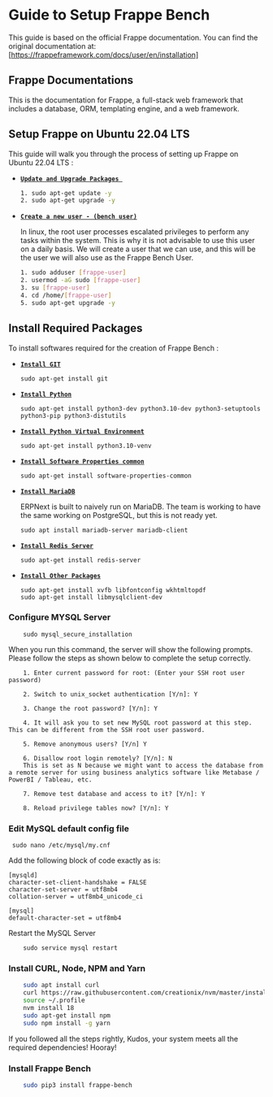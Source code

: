 <h1>Guide to Setup Frappe Bench</h1>

This guide is based on the official Frappe documentation. You can find the original documentation at:
[https://frappeframework.com/docs/user/en/installation]

## <b>Frappe Documentations</b>

This is the documentation for Frappe, a full-stack web framework that includes a database, ORM,
templating engine, and a web framework.

Setup Frappe on Ubuntu 22.04 LTS
---------------------------------------

This guide will walk you through the process of setting up Frappe on Ubuntu 22.04 LTS :


* <b><u>`Update and Upgrade Packages `</u></b>

    ```bash
    1. sudo apt-get update -y
    2. sudo apt-get upgrade -y
    ```
* <b><u>`Create a new user - (bench user)`</u></b>
    
    In linux, the root user processes escalated privileges to perform any tasks within the system. This is why it is not advisable to use this user on a daily basis. We will create a user that we can use, and this will be the user we will also use as the Frappe Bench User.

    ```bash
    1. sudo adduser [frappe-user]
    2. usermod -aG sudo [frappe-user]
    3. su [frappe-user] 
    4. cd /home/[frappe-user]
    5. sudo apt-get upgrade -y
    ```

## Install Required Packages
To install softwares required for the creation of Frappe Bench : 
* <b><u>`Install GIT`</u></b>

    ```
    sudo apt-get install git
    ```
* <b><u> `Install Python` </u></b>
    ```
    sudo apt-get install python3-dev python3.10-dev python3-setuptools python3-pip python3-distutils
    ```
* <b><u> `Install Python Virtual Environment` </u></b>
    ```
    sudo apt-get install python3.10-venv
    ```
* <b><u> `Install Software Properties common` </u></b>
    ```
    sudo apt-get install software-properties-common
    ```
* <b><u> `Install MariaDB` </u></b>

    ERPNext is built to naively run on MariaDB. The team is working to have the same working on PostgreSQL, but this is not ready yet.
    ```
    sudo apt install mariadb-server mariadb-client
    ```
* <b><u> `Install Redis Server` </u></b>
    ```
    sudo apt-get install redis-server
    ```
* <b><u> `Install Other Packages` </u></b>
    ```
    sudo apt-get install xvfb libfontconfig wkhtmltopdf
    sudo apt-get install libmysqlclient-dev
    ```

### Configure MYSQL Server
```
    sudo mysql_secure_installation
```
When you run this command, the server will show the following prompts. Please follow the steps as shown below to complete the setup correctly.

```
    1. Enter current password for root: (Enter your SSH root user password)

    2. Switch to unix_socket authentication [Y/n]: Y

    3. Change the root password? [Y/n]: Y

    4. It will ask you to set new MySQL root password at this step. This can be different from the SSH root user password.

    5. Remove anonymous users? [Y/n] Y

    6. Disallow root login remotely? [Y/n]: N
    This is set as N because we might want to access the database from a remote server for using business analytics software like Metabase / PowerBI / Tableau, etc.

    7. Remove test database and access to it? [Y/n]: Y

    8. Reload privilege tables now? [Y/n]: Y
```

### Edit MySQL default config file
   ```
    sudo nano /etc/mysql/my.cnf
   ```
Add the following block of code exactly as is:

```
[mysqld]
character-set-client-handshake = FALSE
character-set-server = utf8mb4
collation-server = utf8mb4_unicode_ci

[mysql]
default-character-set = utf8mb4
```

Restart the MySQL Server
```
    sudo service mysql restart
```

### Install CURL, Node, NPM and Yarn

```bash
    sudo apt install curl
    curl https://raw.githubusercontent.com/creationix/nvm/master/install.sh | bash
    source ~/.profile
    nvm install 18
    sudo apt-get install npm
    sudo npm install -g yarn
```
If you followed all the steps rightly, Kudos, your system meets all the required dependencies! Hooray!


### Install Frappe Bench

```bash
    sudo pip3 install frappe-bench 
```